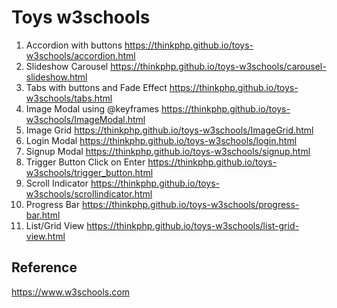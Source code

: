 # Toys w3schools

1. Accordion with buttons             https://thinkphp.github.io/toys-w3schools/accordion.html
2. Slideshow Carousel                 https://thinkphp.github.io/toys-w3schools/carousel-slideshow.html
3. Tabs with buttons and Fade Effect  https://thinkphp.github.io/toys-w3schools/tabs.html
4. Image Modal using @keyframes       https://thinkphp.github.io/toys-w3schools/ImageModal.html 
5. Image Grid                         https://thinkphp.github.io/toys-w3schools/ImageGrid.html
6. Login Modal                        https://thinkphp.github.io/toys-w3schools/login.html
7. Signup Modal                       https://thinkphp.github.io/toys-w3schools/signup.html
8. Trigger Button Click on Enter      https://thinkphp.github.io/toys-w3schools/trigger_button.html
9. Scroll Indicator                   https://thinkphp.github.io/toys-w3schools/scrollindicator.html
10. Progress Bar                      https://thinkphp.github.io/toys-w3schools/progress-bar.html
11. List/Grid View                    https://thinkphp.github.io/toys-w3schools/list-grid-view.html

## Reference

   https://www.w3schools.com
